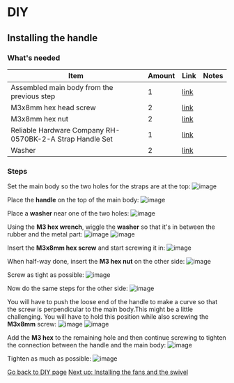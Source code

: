 # DIY

## Installing the handle

### What's needed

| Item | Amount | Link | Notes |
| - | - | - |- |
| Assembled main body from the previous step | 1 | [link](./assembling-main-body.md) |
| M3x8mm hex head screw | 2 | [link](https://www.amazon.com/gp/product/B01MCW5GM3/ref=ewc_pr_img_1?smid=A30WUG2ZDGM0XM&psc=1) |
| M3x8mm hex nut | 2 |  [link](https://www.amazon.com/gp/product/B08N68W9SP/ref=ppx_yo_dt_b_search_asin_title?ie=UTF8&th=1) |
| Reliable Hardware Company RH-0570BK-2-A Strap Handle Set | 1 |  [link](https://www.amazon.com/dp/B00JJ190AW?ref=ppx_yo2ov_dt_b_product_details&th=1) |
| Washer | 2 |  [link](https://www.amazon.com/dp/B00JJ190AW?ref=ppx_yo2ov_dt_b_product_details&th=1) |

### Steps

Set the main body so the two holes for the straps are at the top:
![image](https://breathesafe.s3.us-east-2.amazonaws.com/images/laminair/images/IMG_0398.jpeg)

Place the **handle** on the top of the main body:
![image](https://breathesafe.s3.us-east-2.amazonaws.com/images/laminair/images/IMG_0399.jpeg)

Place a **washer** near one of the two holes:
![image](https://breathesafe.s3.us-east-2.amazonaws.com/images/laminair/images/IMG_0400.jpeg)

Using the **M3 hex wrench**, wiggle the **washer** so that it's in between the rubber and the metal part:
![image](https://breathesafe.s3.us-east-2.amazonaws.com/images/laminair/images/IMG_0401.jpeg)
![image](https://breathesafe.s3.us-east-2.amazonaws.com/images/laminair/images/IMG_0402.jpeg)

Insert the **M3x8mm hex screw** and start screwing it in:
![image](https://breathesafe.s3.us-east-2.amazonaws.com/images/laminair/images/IMG_0403.jpeg)

When half-way done, insert the **M3 hex nut** on the other side:
![image](https://breathesafe.s3.us-east-2.amazonaws.com/images/laminair/images/IMG_0404.jpeg)

Screw as tight as possible:
![image](https://breathesafe.s3.us-east-2.amazonaws.com/images/laminair/images/IMG_0405.jpeg)

Now do the same steps for the other side:
![image](https://breathesafe.s3.us-east-2.amazonaws.com/images/laminair/images/IMG_0406.jpeg)

You will have to push the loose end of the handle to make a curve so that the screw is perpendicular to the main body.This might be a little challenging. You will have to hold this position while also screwing the **M3x8mm** screw:
![image](https://breathesafe.s3.us-east-2.amazonaws.com/images/laminair/images/IMG_0407.jpeg)
![image](https://breathesafe.s3.us-east-2.amazonaws.com/images/laminair/images/IMG_0408.jpeg)

Add the **M3 hex** to the remaining hole and then continue screwing to tighten the connection between the handle and the main body:
![image](https://breathesafe.s3.us-east-2.amazonaws.com/images/laminair/images/IMG_0410.jpeg)

Tighten as much as possible:
![image](https://breathesafe.s3.us-east-2.amazonaws.com/images/laminair/images/IMG_0409.jpeg)

[Go back to DIY page](./diy.md)
[Next up: Installing the fans and the swivel](./installing-fans-and-swivel.md)
